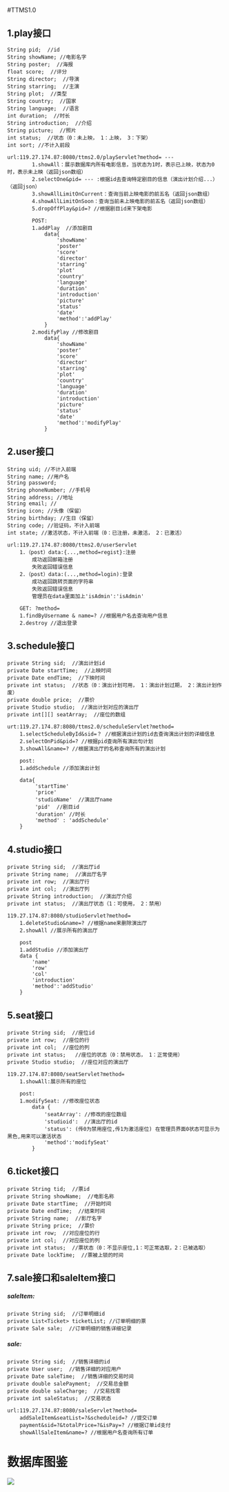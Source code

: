 #TTMS1.0

## 1.play接口
    String pid;  //id  
    String showName; //电影名字    
    String poster;  //海报
    float score;  //评分
    String director;  //导演
    String starring;  //主演
    String plot;  //类型
    String country;  //国家
    String language;  //语言
    int duration;  //时长
    String introduction;  //介绍
    String picture;  //照片
    int status;  //状态（0：未上映， 1：上映， 3：下架）
    int sort; //不计入前段
    
    url:119.27.174.87:8080/ttms2.0/playServlet?method= ---
            1.showAll：展示数据库内所有电影信息，当状态为1时，表示已上映，状态为0时，表示未上映（返回json数组）
            2.selectOne&pid= --- :根据id去查询特定剧目的信息（演出计划介绍...）（返回json）
            3.showAllLimitOnCurrent：查询当前上映电影的前五名（返回json数组）
            4.showAllLimitOnSoon：查询当前未上映电影的前五名（返回json数组）
            5.dropOffPlay&pid=? //根据剧目id来下架电影
            
            POST:
            1.addPlay  //添加剧目
                data{
                    'showName'
                    'poster'
                    'score'
                    'director'
                    'starring'
                    'plot'
                    'country'
                    'language'
                    'duration'
                    'introduction'
                    'picture'
                    'status'
                    'date'
                    'method':'addPlay'
                }
            2.modifyPlay //修改剧目
                data{
                    'showName'
                    'poster'
                    'score'
                    'director'
                    'starring'
                    'plot'
                    'country'
                    'language'
                    'duration'
                    'introduction'
                    'picture'
                    'status'
                    'date'
                    'method':'modifyPlay'
                }
            
            

## 2.user接口
    String uid; //不计入前端
    String name; //用户名
    String password;
    String phoneNumber; //手机号
    String address; //地址
    String email; //
    String icon; //头像（保留）
    String birthday; //生日（保留）
    String code; //验证码，不计入前端
    int state; //激活状态，不计入前端（0：已注册，未激活， 2：已激活）

    url:119.27.174.87:8080/ttms2.0/userServlet
        1.（post）data:{...,method=regist}:注册
            成功返回邮箱注册
            失败返回错误信息
        2.（post）data:(...,method=login):登录
            成功返回跳转页面的字符串
            失败返回错误信息
            管理员在data里面加上'isAdmin':'isAdmin'
        
        GET: ?method=
        1.findByUsername & name=? //根据用户名去查询用户信息
        2.destroy //退出登录
                
## 3.schedule接口
    private String sid;  //演出计划id
    private Date startTime;  //上映时间
    private Date endTime;  //下映时间
    private int status;  //状态（0：演出计划可用， 1：演出计划过期， 2：演出计划作废）
    private double price;  //票价
    private Studio studio;  //演出计划对应的演出厅
    private int[][] seatArray;  //座位的数组
    
    urt:119.27.174.87:8080/ttms2.0/scheduleServlet?method=
        1.selectScheduleById&sid=？ //根据演出计划的id去查询演出计划的详细信息
        2.selectOnPid&pid=? //根据pid查询所有演出句计划
        3.showAll&name=? //根据演出厅的名称查询所有的演出计划
        
        post:
        1.addSchedule //添加演出计划
        
        data{
             'startTime'
             'price'
             'studioName'  //演出厅name
             'pid'  //剧目id
             'duration' //时长
             'method' : 'addSchedule'
        }
        
        
## 4.studio接口
    private String sid;  //演出厅id
    private String name;  //演出厅名字
    private int row;  //演出厅行
    private int col;  //演出厅列
    private String introduction;  //演出厅介绍
    private int status;  //演出厅状态（1：可使用， 2：禁用）
    
    119.27.174.87:8080/studioServlet?method=
        1.deleteStudio&name=? //根据name来删除演出厅
        2.showAll //展示所有的演出厅
        
        post
        1.addStudio //添加演出厅
        data {
            'name'
            'row'
            'col'
            'introduction'
            'method':'addStudio'
        }

## 5.seat接口
    private String sid;  //座位id
    private int row;  //座位的行
    private int col;  //座位的列
    private int status;   //座位的状态（0：禁用状态， 1：正常使用）
    private Studio studio;  //座位对应的演出厅
    
    119.27.174.87:8080/seatServlet?method=
        1.showAll:展示所有的座位
        
        post:
        1.modifySeat: //修改座位状态
            data {
                'seatArray': //修改的座位数组
                'studioid':  //演出厅的id
                'status': (传0为禁用座位,传1为激活座位) 在管理员界面0状态可显示为黑色,用来可以激活状态
                'method':'modifySeat'
            }
    
## 6.ticket接口
    private String tid;  //票id
    private String showName;  //电影名称
    private Date startTime;  //开始时间
    private Date endTime;  //结束时间
    private String name;  //影厅名字
    private String price;  //票价
    private int row;  //对应座位的行
    private int col;  //对应座位的列
    private int status;  //票状态（0：不显示座位,1：可正常选取，2：已被选取）
    private Date lockTime;  //票被上锁的时间
    

## 7.sale接口和saleItem接口
##### saleItem:
    private String sid;  //订单明细id
    private List<Ticket> ticketList; //订单明细的票  
    private Sale sale;  //订单明细的销售详细记录
  
##### sale:
    private String sid;  //销售详细的id
    private User user;  //销售详细的对应用户
    private Date saleTime;  //销售详细的交易时间
    private double salePayment;  //交易总金额
    private double saleCharge;  //交易找零
    private int saleStatus;  //交易状态
    
    url:119.27.174.87:8080/saleServlet?method=
        addSaleItem&seatList=?&scheduleid=? //提交订单
        payment&sid=?&totalPrice=?&isPay=? //根据订单id支付
        showAllSaleItem&name=? //根据用户名查询所有订单

# 数据库图鉴
![](http://119.27.174.87:8080/img/img/ttms.png)
